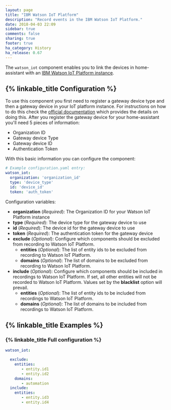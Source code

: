 ```yaml
---
layout: page
title: "IBM Watson IoT Platform"
description: "Record events in the IBM Watson IoT Platform."
date: 2018-04-03 22:09
sidebar: true
comments: false
sharing: true
footer: true
ha_category: History
ha_release: 0.67
---
```


The `watson_iot` component enables you to link the devices in home-assistant
with an [IBM Watson IoT Platform instance](https://www.ibm.com/us-en/marketplace/internet-of-things-cloud).

## {% linkable_title Configuration %}

To use this component you first need to register a gateway device type and then
a gateway device in your IoT platform instance. For instructions on how to do
this check the [official documentation](https://console.bluemix.net/docs/services/IoT/gateways/dashboard.html#IoT_connectGateway)
which provides the details on doing this. After you register the gateway device
for your home-assistant you'll need 5 pieces of information:
 - Organization ID
 - Gateway device Type
 - Gateway device ID
 - Authentication Token

With this basic information you can configure the component:

```yaml
# Example configuration.yaml entry:
watson_iot:
  organization: 'organization_id'
  type: 'device_type'
  id: 'device_id'
  token: 'auth_token'
```

Configuration variables:

- **organization** (*Required*): The Organization ID for your Watson IoT Platform instance
- **type** (*Required*): The device type for the gateway device to use
- **id** (*Required*): The device id for the gateway device to use
- **token** (*Required*): The authentication token for the gateway device
- **exclude** (*Optional*): Configure which components should be excluded from recording to Watson IoT Platform.
  - **entities** (*Optional*): The list of entity ids to be excluded from recording to Watson IoT Platform.
  - **domains** (*Optional*): The list of domains to be excluded from recording to Watson IoT Platform.
- **include** (*Optional*): Configure which components should be included in recordings to Watson IoT Platform. If set, all other entities will not be recorded to Watson IoT Platform. Values set by the **blacklist** option will prevail.
  - **entities** (*Optional*): The list of entity ids to be included from recordings to Watson IoT Platform.
  - **domains** (*Optional*): The list of domains to be included from recordings to Watson IoT Platform.

## {% linkable_title Examples %}

### {% linkable_title Full configuration %}

```yaml
watson_iot:

  exclude:
    entities:
       - entity.id1
       - entity.id2
    domains:
       - automation
  include:
    entities:
       - entity.id3
       - entity.id4
```
